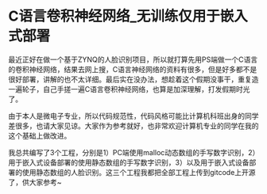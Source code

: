 # C语言卷积神经网络_无训练仅用于嵌入式部署

最近正好在做一个基于ZYNQ的人脸识别项目，所以就打算先用PS端做一个C语言的卷积神经网络，结果去网上搜，C语言神经网络的资料有很多，但是好多都不是很好部署，讲解的也不太详细。最后实在没办法，想趁着这个假期没事干，重复造一遍轮子，自己手搓一遍C语言卷积神经网络，也算是加深理解，打发假期时光了。

由于本人是微电子专业，所以代码规范性，代码风格可能比计算机科班出身的同学差很多，也请大家见谅。大家作为参考就好，也非常欢迎计算机专业的同学在我的这个基础上做改进。

我总共编写了3个工程，分别是1）PC端使用malloc动态数组的手写数字识别，2）用于嵌入式设备部署的使用静态数组的手写数字识别，3）以及用于嵌入式设备部署的使用静态数组的人脸识别。这三个工程我都把全部工程上传到gitcode上开源了，供大家参考~